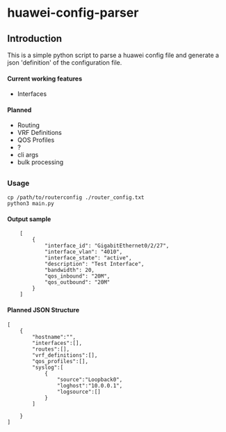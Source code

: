 # huawei-config-parser

## Introduction
This is a simple python script to parse a huawei config file and generate a json 'definition' of the configuration file.

#### Current working features

- Interfaces


#### Planned

- Routing
- VRF Definitions
- QOS Profiles
- ?
- cli args
- bulk processing

## 
### Usage
    cp /path/to/routerconfig ./router_config.txt
    python3 main.py

#### Output sample
        [
            {
                "interface_id": "GigabitEthernet0/2/27",
                "interface_vlan": "4010",
                "interface_state": "active",
                "description": "Test Interface",
                "bandwidth": 20,
                "qos_inbound": "20M",
                "qos_outbound": "20M"
            }
        ]

#### Planned JSON Structure
    [
        {
            "hostname":"",
            "interfaces":[],
            "routes":[],
            "vrf_definitions":[],
            "qos_profiles":[],
            "syslog":[
                {
                    "source":"Loopback0",
                    "loghost":"10.0.0.1",
                    "logsource":[]
                }
            ]

        }
    ]